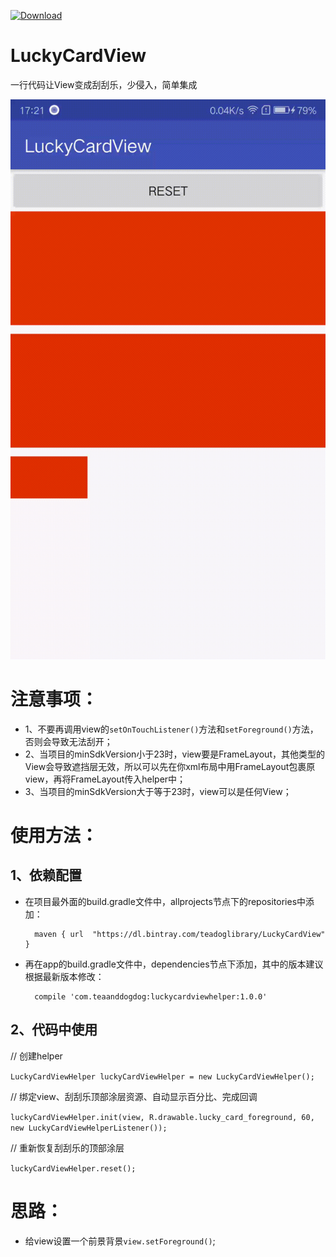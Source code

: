 [ ![Download](https://api.bintray.com/packages/teadoglibrary/LuckyCardView/LuckyCardViewHelper/images/download.svg) ](https://bintray.com/teadoglibrary/LuckyCardView/LuckyCardViewHelper/_latestVersion)

# LuckyCardView
一行代码让View变成刮刮乐，少侵入，简单集成

![演示](https://github.com/huzipiaopiao/LuckyCardView/blob/master/img/demo.gif)

# 注意事项：
- 1、不要再调用view的`setOnTouchListener()`方法和`setForeground()`方法，否则会导致无法刮开；
- 2、当项目的minSdkVersion小于23时，view要是FrameLayout，其他类型的View会导致遮挡层无效，所以可以先在你xml布局中用FrameLayout包裹原view，再将FrameLayout传入helper中；
- 3、当项目的minSdkVersion大于等于23时，view可以是任何View；

# 使用方法：
## 1、依赖配置
- 在项目最外面的build.gradle文件中，allprojects节点下的repositories中添加：

        maven { url  "https://dl.bintray.com/teadoglibrary/LuckyCardView"  }

- 再在app的build.gradle文件中，dependencies节点下添加，其中的版本建议根据最新版本修改：

        compile 'com.teaanddogdog:luckycardviewhelper:1.0.0'


## 2、代码中使用

// 创建helper

```LuckyCardViewHelper luckyCardViewHelper = new LuckyCardViewHelper();```

// 绑定view、刮刮乐顶部涂层资源、自动显示百分比、完成回调

```luckyCardViewHelper.init(view, R.drawable.lucky_card_foreground, 60, new LuckyCardViewHelperListener());```

// 重新恢复刮刮乐的顶部涂层

```luckyCardViewHelper.reset();```

# 思路：
- 给view设置一个前景背景`view.setForeground()`;



